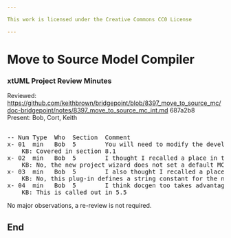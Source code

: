 ```yaml
---

This work is licensed under the Creative Commons CC0 License

---
```


# Move to Source Model Compiler
### xtUML Project Review Minutes

Reviewed:  https://github.com/keithbrown/bridgepoint/blob/8397_move_to_source_mc/doc-bridgepoint/notes/8397_move_to_source_mc_int.md 687a2b8   
Present:  Bob, Cort, Keith   

<pre>

-- Num Type  Who  Section  Comment
x- 01  min   Bob  5        You will need to modify the developers getting started guide where it copies things to setup the workspace.
    KB: Covered in section 8.1
x- 02  min   Bob  5        I thought I recalled a place in the new project wizard where we use the c binary mc as a default, I don't see it called out.
    KB: No, the new project wizard does not set a default MC selection
x- 03  min   Bob  5        I also thought I recalled a place in bp.mc where there is a constant that refers to to bp.mc.c.binary and uses it as a default. I do not see that.
    KB: No, this plug-in defines a string constant for the name, which we still use.
x- 04  min   Bob  5        I think docgen too takes advantage of the bp.mc.c.binary and I did not see it called out.
    KB: This is called out in 5.5
</pre>
   
No major observations, a re-review is not required.


End
---
